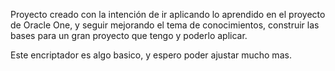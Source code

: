 Proyecto creado con la intención de ir aplicando lo aprendido en el proyecto de Oracle One, y seguir mejorando el tema de conocimientos, construir las bases para un gran proyecto que tengo y poderlo aplicar.

Este encriptador es algo basico, y espero poder ajustar mucho mas.
